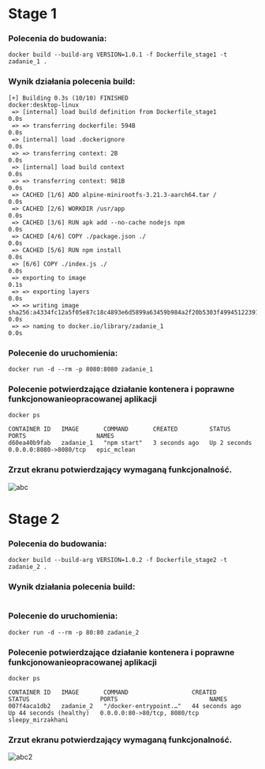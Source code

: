 # Stage 1

### Polecenia do budowania:
``` docker build --build-arg VERSION=1.0.1 -f Dockerfile_stage1 -t zadanie_1 . ```
### Wynik działania polecenia build:
```    
[+] Building 0.3s (10/10) FINISHED                                                                 docker:desktop-linux
 => [internal] load build definition from Dockerfile_stage1                                                        0.0s
 => => transferring dockerfile: 594B                                                                               0.0s
 => [internal] load .dockerignore                                                                                  0.0s
 => => transferring context: 2B                                                                                    0.0s
 => [internal] load build context                                                                                  0.0s
 => => transferring context: 981B                                                                                  0.0s
 => CACHED [1/6] ADD alpine-minirootfs-3.21.3-aarch64.tar /                                                        0.0s
 => CACHED [2/6] WORKDIR /usr/app                                                                                  0.0s
 => CACHED [3/6] RUN apk add --no-cache nodejs npm                                                                 0.0s
 => CACHED [4/6] COPY ./package.json ./                                                                            0.0s
 => CACHED [5/6] RUN npm install                                                                                   0.0s
 => [6/6] COPY ./index.js ./                                                                                       0.0s
 => exporting to image                                                                                             0.1s
 => => exporting layers                                                                                            0.0s
 => => writing image sha256:a4334fc12a5f05e87c18c4893e6d5899a63459b984a2f20b5303f49945122391                       0.0s
 => => naming to docker.io/library/zadanie_1                                                                       0.0s
``` 
### Polecenie do uruchomienia:
``` docker run -d --rm -p 8080:8080 zadanie_1 ```
### Polecenie potwierdzające działanie kontenera i poprawne funkcjonowanieopracowanej aplikacji
``` docker ps ```
```
CONTAINER ID   IMAGE       COMMAND       CREATED         STATUS         PORTS                    NAMES
d60ea40b9fab   zadanie_1   "npm start"   3 seconds ago   Up 2 seconds   0.0.0.0:8080->8080/tcp   epic_mclean
```
### Zrzut ekranu potwierdzający wymaganą funkcjonalność.
![abc](https://github.com/user-attachments/assets/1b9c1d87-c3da-43c0-b344-e6423c652aff)

# Stage 2

### Polecenia do budowania:
``` docker build --build-arg VERSION=1.0.2 -f Dockerfile_stage2 -t zadanie_2 . ```
### Wynik działania polecenia build:
``` 

``` 
### Polecenie do uruchomienia:
``` docker run -d --rm -p 80:80 zadanie_2 ```
### Polecenie potwierdzające działanie kontenera i poprawne funkcjonowanieopracowanej aplikacji
``` docker ps ```
```
CONTAINER ID   IMAGE       COMMAND                  CREATED          STATUS                    PORTS                          NAMES
007f4aca1db2   zadanie_2   "/docker-entrypoint.…"   44 seconds ago   Up 44 seconds (healthy)   0.0.0.0:80->80/tcp, 8080/tcp   sleepy_mirzakhani
```
### Zrzut ekranu potwierdzający wymaganą funkcjonalność.
![abc2](https://github.com/user-attachments/assets/0e2d1e88-0a7e-4d18-9730-0c31d54e9a56)

